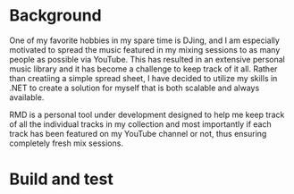 # Background

One of my favorite hobbies in my spare time is DJing, and I am especially motivated to spread the music featured in my mixing sessions to as many people as possible via YouTube. 
This has resulted in an extensive personal music library and it has become a challenge to keep track of it all.
Rather than creatiing a simple spread sheet, I have decided to utilize my skills in .NET to create a solution for myself that is both scalable and always available. 

RMD is a personal tool under development designed to help me keep track of all the individual tracks in my collection and most importantly if each track has been featured on my YouTube channel or not, thus ensuring completely fresh mix sessions. 

# Build and test
